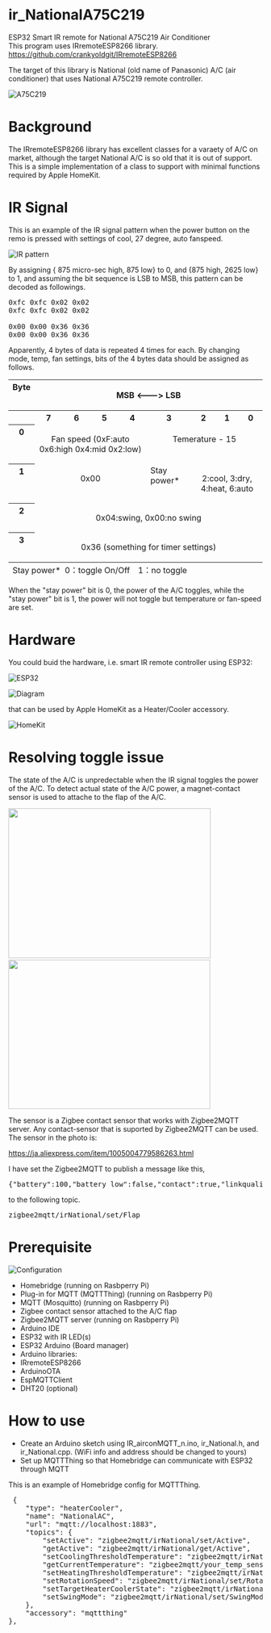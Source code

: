 # ir_NationalA75C219
ESP32 Smart IR remote for National A75C219 Air Conditioner  
This program uses IRremoteESP8266 library. https://github.com/crankyoldgit/IRremoteESP8266

The target of this library is National (old name of Panasonic) A/C (air conditioner) that uses National A75C219 remote controller. 

![A75C219](https://diysmartmatter.com/wp-content/uploads/2022/12/National.jpg)

# Background

The IRremoteESP8266 library has excellent classes for a varaety of A/C on market, although the target National A/C is so old that it is out of support. This is a simple implementation of a class to support with minimal functions required by Apple HomeKit. 


# IR Signal

This is an example of the IR signal pattern when the power button on the remo is pressed with settings of cool, 27 degree, auto fanspeed.

![IR pattern](https://diysmartmatter.com/images/20221216174111.png)

By assigning { 875 micro-sec high, 875 low} to 0, and {875 high, 2625 low} to 1, and assuming the bit sequence is LSB to MSB, this pattern can be decoded as followings.

<pre>0xfc 0xfc 0x02 0x02
0xfc 0xfc 0x02 0x02

0x00 0x00 0x36 0x36
0x00 0x00 0x36 0x36
</pre>

Apparently, 4 bytes of data is repeated 4 times for each. By changing mode, temp, fan settings, bits of the 4 bytes data should be assigned as follows.

<table cellspacing="0" cellpadding="0">
<tbody>
<tr>
<th valign="top">Byte</th>
<th colspan="8">
<p align="center">MSB &lt;---&gt; LSB</p>
</th>
</tr>
<tr>
<th valign="top"></th>
<th valign="top">7</th>
<th valign="top">6</th>
<th valign="top">5</th>
<th valign="top">4</th>
<th valign="top">3</th>
<th valign="top">2</th>
<th valign="top">1</th>
<th valign="top">0</th>
</tr>
<tr>
<th valign="top">0</th>
<td colspan="4" valign="top">
<p align="center">Fan speed (0xF:auto 0x6:high 0x4:mid 0x2:low)</p>
</td>
<td colspan="4" valign="top">
<p align="center">Temerature - 15</p>
</td>
</tr>
<tr>
<th valign="top">1</th>
<td colspan="4" valign="top">
<p align="center">0x00</p>
</td>
<td valign="top">Stay power*</td>
<td colspan="3" valign="top">
<p align="center">2:cool, 3:dry, 4:heat, 6:auto</p>
</td>
</tr>
<tr>
<th valign="top">2</th>
<td colspan="8" valign="top">
<p align="center">0x04:swing, 0x00:no swing</p>
</td>
</tr>
<tr>
<th valign="top">3</th>
<td colspan="8" valign="top">
<p align="center">0x36 (something for timer settings)</p>
</td>
</tr>
</tbody>
<tfoot>
<tr>
<td colspan="9">Stay power*  0：toggle On/Off　1：no toggle</td>
</tr>
</tfoot>
</table>

When the "stay power" bit is 0, the power of the A/C toggles, while the "stay power" bit is 1, the power will not toggle but temperature or fan-speed are set.

# Hardware

You could buid the hardware, i.e. smart IR remote controller using ESP32:

![ESP32](https://diysmartmatter.com/wp-content/uploads/2023/02/pcb.jpg)

![Diagram](https://diysmartmatter.com/images/20221225150838.png)

that can be used by Apple HomeKit as a Heater/Cooler accessory. 

![HomeKit](https://diysmartmatter.com/images/20221123195125.png)

# Resolving toggle issue

The state of the A/C is unpredectable when the IR signal toggles the power of the A/C. To detect actual state of the A/C power, a magnet-contact sensor is used to attache to the flap of the A/C.


<img src="https://diysmartmatter.com/wp-content/uploads/2022/12/n04.jpg" alt="" width="401" height="297" class="alignnone wp-image-2815" />  <img src="https://diysmartmatter.com/wp-content/uploads/2022/12/n01.jpg" alt="" width="400" height="296" class="alignnone wp-image-2816" />

The sensor is a Zigbee contact sensor that works with Zigbee2MQTT server. Any contact-sensor that is suported by Zigbee2MQTT can be used. The sensor in the photo is:

https://ja.aliexpress.com/item/1005004779586263.html

I have set the Zigbee2MQTT to publish a message like this,

<pre>{"battery":100,"battery_low":false,"contact":true,"linkquality":138,"tamper":false,"voltage":3000}</pre>
 

to the following topic.

<pre>zigbee2mqtt/irNational/set/Flap</pre>


# Prerequisite

![Configuration](https://diysmartmatter.com/wp-content/uploads/2023/04/remo_E.jpg)


- Homebridge (running on Rasbperry Pi)
- Plug-in for MQTT (MQTTThing) (running on Rasbperry Pi)
- MQTT (Mosquitto) (running on Rasbperry Pi)
- Zigbee contact sensor attached to the A/C flap
- Zigbee2MQTT server (running on Rasbperry Pi)
- Arduino IDE
- ESP32 with IR LED(s)
- ESP32 Arduino (Board manager)
- Arduino libraries:
- IRremoteESP8266 
- ArduinoOTA
- EspMQTTClient
- DHT20 (optional)

# How to use

- Create an Arduino sketch using IR_airconMQTT_n.ino, ir_National.h, and ir_National.cpp. (WiFi info and address should be changed to yours)
- Set up MQTTThing so that Homebridge can communicate with ESP32 through MQTT

This is an example of Homebridge config for MQTTThing.

<pre>
 {
    "type": "heaterCooler",
    "name": "NationalAC",
    "url": "mqtt://localhost:1883",
    "topics": {
        "setActive": "zigbee2mqtt/irNational/set/Active",
        "getActive": "zigbee2mqtt/irNational/get/Active",
        "setCoolingThresholdTemperature": "zigbee2mqtt/irNational/set/CoolingThresholdTemperature",
        "getCurrentTemperature": "zigbee2mqtt/your_temp_sensor$.temperature",
        "setHeatingThresholdTemperature": "zigbee2mqtt/irNational/set/HeatingThresholdTemperature",
        "setRotationSpeed": "zigbee2mqtt/irNational/set/RotationSpeed",
        "setTargetHeaterCoolerState": "zigbee2mqtt/irNational/set/TargetHeaterCoolerState",
        "setSwingMode": "zigbee2mqtt/irNational/set/SwingMode"
    },
    "accessory": "mqttthing"
},
</pre>
